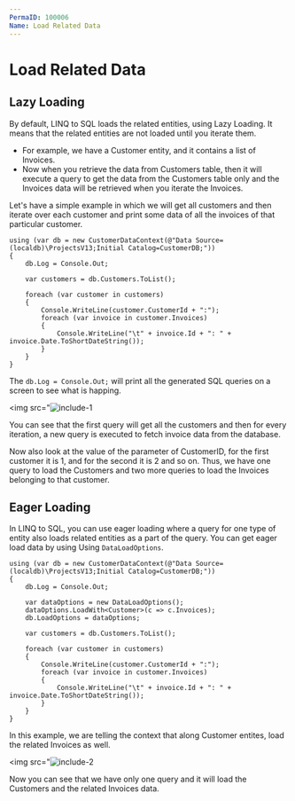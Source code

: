 ```yaml
---
PermaID: 100006
Name: Load Related Data
---
```


# Load Related Data

## Lazy Loading

By default, LINQ to SQL loads the related entities, using Lazy Loading. It means that the related entities are not loaded until you iterate them. 

 - For example, we have a Customer entity, and it contains a list of Invoices. 
 - Now when you retrieve the data from Customers table, then it will execute a query to get the data from the Customers table only and the Invoices data will be retrieved when you iterate the Invoices.  

Let's have a simple example in which we will get all customers and then iterate over each customer and print some data of all the invoices of that particular customer. 

```charp
using (var db = new CustomerDataContext(@"Data Source=(localdb)\ProjectsV13;Initial Catalog=CustomerDB;"))
{
    db.Log = Console.Out;

    var customers = db.Customers.ToList();

    foreach (var customer in customers)
    {
        Console.WriteLine(customer.CustomerId + ":");
        foreach (var invoice in customer.Invoices)
        {
            Console.WriteLine("\t" + invoice.Id + ": " + invoice.Date.ToShortDateString());
        }
    }
}
```

The `db.Log = Console.Out;` will print all the generated SQL queries on a screen to see what is happing.

<img src="<img src="images/include1.png" alt="include-1">


You can see that the first query will get all the customers and then for every iteration, a new query is executed to fetch invoice data from the database.

Now also look at the value of the parameter of CustomerID, for the first customer it is 1, and for the second it is 2 and so on. Thus, we have one query to load the Customers and two more queries to load the Invoices belonging to that customer.

## Eager Loading

In LINQ to SQL, you can use eager loading where a query for one type of entity also loads related entities as a part of the query. You can get eager load data by using Using `DataLoadOptions`.

```charp
using (var db = new CustomerDataContext(@"Data Source=(localdb)\ProjectsV13;Initial Catalog=CustomerDB;"))
{
    db.Log = Console.Out;

    var dataOptions = new DataLoadOptions();
    dataOptions.LoadWith<Customer>(c => c.Invoices);
    db.LoadOptions = dataOptions;

    var customers = db.Customers.ToList();

    foreach (var customer in customers)
    {
        Console.WriteLine(customer.CustomerId + ":");
        foreach (var invoice in customer.Invoices)
        {
            Console.WriteLine("\t" + invoice.Id + ": " + invoice.Date.ToShortDateString());
        }
    }
}
```
In this example, we are telling the context that along Customer entites, load the related Invoices as well.

<img src="<img src="images/include2.png" alt="include-2">

Now you can see that we have only one query and it will load the Customers and the related Invoices data.
